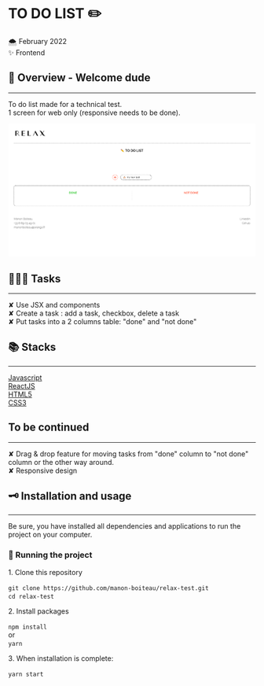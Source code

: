 # TO DO LIST ✏️

🌨 February 2022  
✨ Frontend

## 🌈 Overview - Welcome dude

---

To do list made for a technical test.  
1 screen for web only (responsive needs to be done).

![Screen 1](src/assets/images/todo-list.png)

## 👩🏻‍💻 Tasks

---

✘ Use JSX and components  
✘ Create a task : add a task, checkbox, delete a task  
✘ Put tasks into a 2 columns table: "done" and "not done"

## 📚 Stacks

---

[Javascript](https://www.w3schools.com/js/default.asp)  
[ReactJS](https://fr.reactjs.org/docs/getting-started.html)  
[HTML5](https://www.w3schools.com/html/default.asp)  
[CSS3](https://www.w3schools.com/css/default.asp)

## To be continued

---

✘ Drag & drop feature for moving tasks from "done" column to "not done" column or the other way around.  
✘ Responsive design

## 🗝 Installation and usage

---

Be sure, you have installed all dependencies and applications to run the project on your computer.

### 🚙 Running the project

1️. Clone this repository

`git clone https://github.com/manon-boiteau/relax-test.git`  
`cd relax-test`

2️. Install packages

`npm install`  
or  
`yarn`

3️. When installation is complete:

`yarn start`
